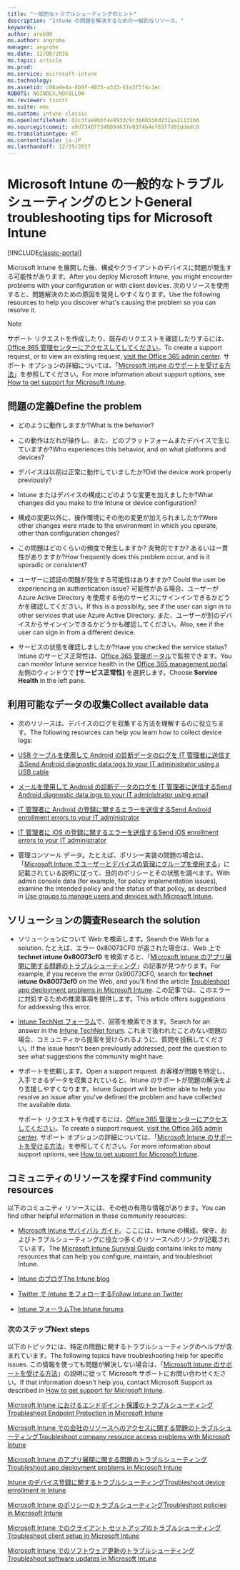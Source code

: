 ```yaml
---
title: "一般的なトラブルシューティングのヒント"
description: "Intune の問題を解決するための一般的なリソース。"
keywords: 
author: arob98
ms.author: angrobe
manager: angrobe
ms.date: 12/08/2016
ms.topic: article
ms.prod: 
ms.service: microsoft-intune
ms.technology: 
ms.assetid: c86a4e4a-6b9f-4835-a3d3-61a3f5f4c1ec
ROBOTS: NOINDEX,NOFOLLOW
ms.reviewer: tscott
ms.suite: ems
ms.custom: intune-classic
ms.openlocfilehash: 02c3fae9bbf4e9933c9c366b550d232aa2113166
ms.sourcegitcommit: a9d734877340894637e03f4b4ef83f7d01ddedc8
ms.translationtype: HT
ms.contentlocale: ja-JP
ms.lasthandoff: 12/19/2017
---
```

# <a name="general-troubleshooting-tips-for-microsoft-intune"></a><span data-ttu-id="3071f-103">Microsoft Intune の一般的なトラブルシューティングのヒント</span><span class="sxs-lookup"><span data-stu-id="3071f-103">General troubleshooting tips for Microsoft Intune</span></span>

[!INCLUDE[classic-portal](../includes/classic-portal.md)]

<span data-ttu-id="3071f-104">Microsoft Intune を展開した後、構成やクライアントのデバイスに問題が発生する可能性があります。</span><span class="sxs-lookup"><span data-stu-id="3071f-104">After you deploy Microsoft Intune, you might encounter problems with your configuration or with client devices.</span></span> <span data-ttu-id="3071f-105">次のリソースを使用すると、問題解決のための原因を発見しやすくなります。</span><span class="sxs-lookup"><span data-stu-id="3071f-105">Use the following resources to help you discover what's causing the problem so you can resolve it.</span></span>

> [!NOTE]
> <span data-ttu-id="3071f-106">サポート リクエストを作成したり、既存のリクエストを確認したりするには、[Office 365 管理センターにアクセスしてしてください](https://portal.office.com/admin/default.aspx)。</span><span class="sxs-lookup"><span data-stu-id="3071f-106">To create a support request, or to view an existing request, [visit the Office 365 admin center](https://portal.office.com/admin/default.aspx).</span></span> <span data-ttu-id="3071f-107">サポート オプションの詳細については、「[Microsoft Intune のサポートを受ける方法](how-to-get-support-for-microsoft-intune.md)」を参照してください。</span><span class="sxs-lookup"><span data-stu-id="3071f-107">For more information about support options, see [How to get support for Microsoft Intune](how-to-get-support-for-microsoft-intune.md).</span></span>

## <a name="define-the-problem"></a><span data-ttu-id="3071f-108">問題の定義</span><span class="sxs-lookup"><span data-stu-id="3071f-108">Define the problem</span></span>

-   <span data-ttu-id="3071f-109">どのように動作しますか?</span><span class="sxs-lookup"><span data-stu-id="3071f-109">What is the behavior?</span></span>

-   <span data-ttu-id="3071f-110">この動作はだれが操作し、また、どのプラットフォームまたデバイスで生じていますか?</span><span class="sxs-lookup"><span data-stu-id="3071f-110">Who experiences this behavior, and on what platforms and devices?</span></span>

-   <span data-ttu-id="3071f-111">デバイスは以前は正常に動作していましたか?</span><span class="sxs-lookup"><span data-stu-id="3071f-111">Did the device work properly previously?</span></span>

-   <span data-ttu-id="3071f-112">Intune またはデバイスの構成にどのような変更を加えましたか?</span><span class="sxs-lookup"><span data-stu-id="3071f-112">What changes did you make to the Intune or device configuration?</span></span>

-   <span data-ttu-id="3071f-113">構成の変更以外に、操作環境にその他の変更が加えられましたか?</span><span class="sxs-lookup"><span data-stu-id="3071f-113">Were other changes were made to the environment in which you operate, other than configuration changes?</span></span>

-   <span data-ttu-id="3071f-114">この問題はどのくらいの頻度で発生しますか? 突発的ですか? あるいは一貫性がありますか?</span><span class="sxs-lookup"><span data-stu-id="3071f-114">How frequently does this problem occur, and is it sporadic or consistent?</span></span>

-   <span data-ttu-id="3071f-115">ユーザーに認証の問題が発生する可能性はありますか? </span><span class="sxs-lookup"><span data-stu-id="3071f-115">Could the user be experiencing an authentication issue?</span></span> <span data-ttu-id="3071f-116">可能性がある場合、ユーザーが Azure Active Directory を使用する他のサービスにサインインできるかどうかを確認してください。</span><span class="sxs-lookup"><span data-stu-id="3071f-116">If this is a possiblity, see if the user can sign in to other services that use Azure Active Directory.</span></span> <span data-ttu-id="3071f-117">また、ユーザーが別のデバイスからサインインできるかどうかも確認してください。</span><span class="sxs-lookup"><span data-stu-id="3071f-117">Also, see if the user can sign in from a different device.</span></span>

-   <span data-ttu-id="3071f-118">サービスの状態を確認しましたか?</span><span class="sxs-lookup"><span data-stu-id="3071f-118">Have you checked the service status?</span></span> <span data-ttu-id="3071f-119">Intune のサービス正常性は、[Office 365 管理ポータル](https://portal.office.com/Admin/Default.aspx)で監視できます。</span><span class="sxs-lookup"><span data-stu-id="3071f-119">You can monitor Intune service health in the [Office 365 management portal](https://portal.office.com/Admin/Default.aspx).</span></span> <span data-ttu-id="3071f-120">左側のウィンドウで **[サービス正常性]** を選択します。</span><span class="sxs-lookup"><span data-stu-id="3071f-120">Choose **Service Health** in the left pane.</span></span>

## <a name="collect-available-data"></a><span data-ttu-id="3071f-121">利用可能なデータの収集</span><span class="sxs-lookup"><span data-stu-id="3071f-121">Collect available data</span></span>

-   <span data-ttu-id="3071f-122">次のリソースは、デバイスのログを収集する方法を理解するのに役立ちます。</span><span class="sxs-lookup"><span data-stu-id="3071f-122">The following resources can help you learn how to collect device logs:</span></span>
  - [<span data-ttu-id="3071f-123">USB ケーブルを使用して Android の診断データのログを IT 管理者に送信する</span><span class="sxs-lookup"><span data-stu-id="3071f-123">Send Android diagnostic data logs to your IT administrator using a USB cable</span></span>](/intune-user-help/send-diagnostic-data-logs-to-your-it-administrator-using-a-usb-cable-android)
  - [<span data-ttu-id="3071f-124">メールを使用して Android の診断データのログを IT 管理者に送信する</span><span class="sxs-lookup"><span data-stu-id="3071f-124">Send Android diagnostic data logs to your IT administrator using email</span></span>](/intune-user-help/send-diagnostic-data-logs-to-your-it-administrator-using-email-android)
  - [<span data-ttu-id="3071f-125">IT 管理者に Android の登録に関するエラーを送信する</span><span class="sxs-lookup"><span data-stu-id="3071f-125">Send Android enrollment errors to your IT administrator</span></span>](/intune-user-help/send-enrollment-errors-to-your-it-administrator-android)
  - [<span data-ttu-id="3071f-126">IT 管理者に iOS の登録に関するエラーを送信する</span><span class="sxs-lookup"><span data-stu-id="3071f-126">Send iOS enrollment errors to your IT administrator</span></span>](/intune-user-help/send-errors-to-your-it-admin-ios)

-   <span data-ttu-id="3071f-127">管理コンソール データ。たとえば、ポリシー実装の問題の場合は、「[Microsoft Intune でユーザーとデバイスの管理にグループを使用する](/intune-classic/deploy-use/use-groups-to-manage-users-and-devices-with-microsoft-intune)」に記載されている説明に従って、目的のポリシーとその状態を調べます。</span><span class="sxs-lookup"><span data-stu-id="3071f-127">With admin console data (for example, for policy implementation issues), examine the intended policy and the status of that policy, as described in [Use groups to manage users and devices with Microsoft Intune](/intune-classic/deploy-use/use-groups-to-manage-users-and-devices-with-microsoft-intune).</span></span>

## <a name="research-the-solution"></a><span data-ttu-id="3071f-128">ソリューションの調査</span><span class="sxs-lookup"><span data-stu-id="3071f-128">Research the solution</span></span>

-   <span data-ttu-id="3071f-129">ソリューションについて Web を検索します。</span><span class="sxs-lookup"><span data-stu-id="3071f-129">Search the Web for a solution.</span></span> <span data-ttu-id="3071f-130">たとえば、エラー 0x80073CF0 が返された場合は、Web 上で **technet intune 0x80073cf0** を検索すると、「[Microsoft Intune のアプリ展開に関する問題のトラブルシューティング](troubleshoot-app-deployment-problems-in-microsoft-intune.md)」の記事が見つかります。</span><span class="sxs-lookup"><span data-stu-id="3071f-130">For example, if you receive the error 0x80073CF0, search for **technet intune 0x80073cf0** on the Web, and you'll find the article [Troubleshoot app deployment problems in Microsoft Intune](troubleshoot-app-deployment-problems-in-microsoft-intune.md).</span></span> <span data-ttu-id="3071f-131">この記事では、このエラーに対処するための推奨事項を提供します。</span><span class="sxs-lookup"><span data-stu-id="3071f-131">This article offers suggestions for addressing this error.</span></span>

-   <span data-ttu-id="3071f-132">[Intune TechNet フォーラム](https://social.technet.microsoft.com/Forums/en-US/home?forum=microsoftintuneprod)で、回答を検索できます。</span><span class="sxs-lookup"><span data-stu-id="3071f-132">Search for an answer in the [Intune TechNet forum](https://social.technet.microsoft.com/Forums/en-US/home?forum=microsoftintuneprod).</span></span>  <span data-ttu-id="3071f-133">これまで扱われたことのない問題の場合、コミュニティから提案を受けられるように、質問を投稿してください。</span><span class="sxs-lookup"><span data-stu-id="3071f-133">If the issue hasn't been previously addressed, post the question to see what suggestions the community might have.</span></span>

-   <span data-ttu-id="3071f-134">サポートを依頼します。</span><span class="sxs-lookup"><span data-stu-id="3071f-134">Open a support request.</span></span> <span data-ttu-id="3071f-135">お客様が問題を特定し、入手できるデータを収集されていると、Intune のサポートが問題の解決をより支援しやすくなります。</span><span class="sxs-lookup"><span data-stu-id="3071f-135">Intune Support will be better able to help you resolve an issue after you've defined the problem and have collected the available data.</span></span>

    <span data-ttu-id="3071f-136">サポート リクエストを作成するには、[Office 365 管理センターにアクセスしてください](https://portal.office.com/admin/default.aspx)。</span><span class="sxs-lookup"><span data-stu-id="3071f-136">To create a support request, [visit the Office 365 admin center](https://portal.office.com/admin/default.aspx).</span></span> <span data-ttu-id="3071f-137">サポート オプションの詳細については、「[Microsoft Intune のサポートを受ける方法](how-to-get-support-for-microsoft-intune.md)」を参照してください。</span><span class="sxs-lookup"><span data-stu-id="3071f-137">For more information about support options, see [How to get support for Microsoft Intune](how-to-get-support-for-microsoft-intune.md).</span></span>

## <a name="find-community-resources"></a><span data-ttu-id="3071f-138">コミュニティのリソースを探す</span><span class="sxs-lookup"><span data-stu-id="3071f-138">Find community resources</span></span>
<span data-ttu-id="3071f-139">以下のコミュニティ リソースには、その他の有用な情報があります。</span><span class="sxs-lookup"><span data-stu-id="3071f-139">You can find other helpful information in these community resources:</span></span>

-   <span data-ttu-id="3071f-140">[Microsoft Intune サバイバル ガイド](http://social.technet.microsoft.com/wiki/contents/articles/23431.microsoft-intune-survival-guide.aspx)。ここには、Intune の構成、保守、およびトラブルシューティングに役立つ多くのリソースへのリンクが記載されています。</span><span class="sxs-lookup"><span data-stu-id="3071f-140">The [Microsoft Intune Survival Guide](http://social.technet.microsoft.com/wiki/contents/articles/23431.microsoft-intune-survival-guide.aspx) contains links to many resources that can help you configure, maintain, and troubleshoot Intune.</span></span>

-   [<span data-ttu-id="3071f-141">Intune のブログ</span><span class="sxs-lookup"><span data-stu-id="3071f-141">The Intune blog</span></span>](http://blogs.technet.com/b/windowsintune/)

-   [<span data-ttu-id="3071f-142">Twitter で Intune をフォローする</span><span class="sxs-lookup"><span data-stu-id="3071f-142">Follow Intune on Twitter</span></span>](https://twitter.com/MSIntune)

-   [<span data-ttu-id="3071f-143">Intune フォーラム</span><span class="sxs-lookup"><span data-stu-id="3071f-143">The Intune forums</span></span>](https://social.technet.microsoft.com/Forums/home?category=microsoftintune&filter=alltypes&sort=lastpostdesc)

### <a name="next-steps"></a><span data-ttu-id="3071f-144">次のステップ</span><span class="sxs-lookup"><span data-stu-id="3071f-144">Next steps</span></span>
<span data-ttu-id="3071f-145">以下のトピックには、特定の問題に関するトラブルシューティングのヘルプが含まれています。</span><span class="sxs-lookup"><span data-stu-id="3071f-145">The following topics have troubleshooting help for specific issues.</span></span> <span data-ttu-id="3071f-146">この情報を使っても問題が解決しない場合は、「[Microsoft Intune のサポートを受ける方法](how-to-get-support-for-microsoft-intune.md)」の説明に従って Microsoft サポートにお問い合わせください。</span><span class="sxs-lookup"><span data-stu-id="3071f-146">If that information doesn't help you, contact Microsoft Support as described in [How to get support for Microsoft Intune](how-to-get-support-for-microsoft-intune.md).</span></span>

[<span data-ttu-id="3071f-147">Microsoft Intune におけるエンドポイント保護のトラブルシューティング</span><span class="sxs-lookup"><span data-stu-id="3071f-147">Troubleshoot Endpoint Protection in Microsoft Intune</span></span>](troubleshoot-endpoint-protection-in-microsoft-intune.md)

[<span data-ttu-id="3071f-148">Microsoft Intune での会社のリソースへのアクセスに関する問題のトラブルシューティング</span><span class="sxs-lookup"><span data-stu-id="3071f-148">Troubleshoot company resource access problems with Microsoft Intune</span></span>](troubleshoot-company-resource-access-problems-with-microsoft-intune.md)

[<span data-ttu-id="3071f-149">Microsoft Intune のアプリ展開に関する問題のトラブルシューティング</span><span class="sxs-lookup"><span data-stu-id="3071f-149">Troubleshoot app deployment problems in Microsoft Intune</span></span>](troubleshoot-app-deployment-problems-in-microsoft-intune.md)

[<span data-ttu-id="3071f-150">Intune のデバイス登録に関するトラブルシューティング</span><span class="sxs-lookup"><span data-stu-id="3071f-150">Troubleshoot device enrollment in Intune</span></span>](troubleshoot-device-enrollment-in-intune.md)

[<span data-ttu-id="3071f-151">Microsoft Intune のポリシーのトラブルシューティング</span><span class="sxs-lookup"><span data-stu-id="3071f-151">Troubleshoot policies in Microsoft Intune</span></span>](troubleshoot-policies-in-microsoft-intune.md)

[<span data-ttu-id="3071f-152">Microsoft Intune でのクライアント セットアップのトラブルシューティング</span><span class="sxs-lookup"><span data-stu-id="3071f-152">Troubleshoot client setup in Microsoft Intune</span></span>](troubleshoot-client-setup-in-microsoft-intune.md)

[<span data-ttu-id="3071f-153">Microsoft Intune でのソフトウェア更新のトラブルシューティング</span><span class="sxs-lookup"><span data-stu-id="3071f-153">Troubleshoot software updates in Microsoft Intune</span></span>](troubleshoot-software-updates-in-microsoft-intune.md)
